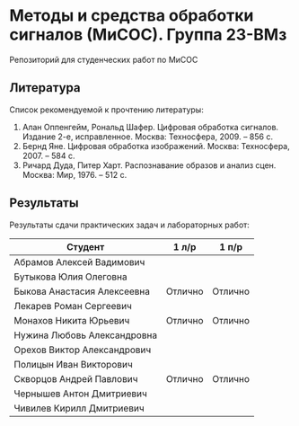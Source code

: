 # Методы и средства обработки сигналов (МиСОС). Группа 23-ВМз
Репозиторий для студенческих работ по МиСОС

Литература
----------
Список рекомендуемой к прочтению литературы:
1. Алан Оппенгейм, Рональд Шафер. Цифровая обработка сигналов. Издание 2-е, исправленное. Москва: Техносфера, 2009. – 856 с.
2. Бернд Яне. Цифровая обработка изображений. Москва: Техносфера, 2007. – 584 с.
3. Ричард Дуда, Питер Харт. Распознавание образов и анализ сцен. Москва: Мир, 1976. – 512 с.

Результаты
----------

Результаты сдачи практических задач и лабораторных работ:

| Студент                       |       1 л/р       |       1 п/р       |
| ----------------------------- | ----------------- | ----------------- |
| Абрамов Алексей Вадимович     |                   |                   |
| Бутыкова Юлия Олеговна        |                   |                   |
| Быкова Анастасия Алексеевна   | Отлично           | Отлично           |
| Лекарев Роман Сергеевич       |                   |                   |
| Монахов Никита Юрьевич        | Отлично           | Отлично           |
| Нужина Любовь Александровна   |                   |                   |
| Орехов Виктор Александрович   |                   |                   |
| Полицын Иван Викторович       |                   |                   |
| Скворцов Андрей Павлович      | Отлично           | Отлично           |
| Чернышев Антон Дмитриевич     |                   |                   |
| Чивилев Кирилл Дмитриевич     |                   |                   |
